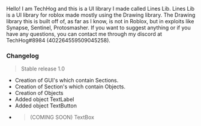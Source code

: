 Hello! I am TechHog and this is a UI library I made called Lines Lib. 
Lines Lib is a UI library for roblox made mostly using the Drawing library. The Drawing library this is built off of, as far as I know, is not in Roblox, but in exploits
like Synapse, Sentinel, Protosmasher.
If you want to suggest anything or if you have any questions, you can contact me through my discord at TechHog#8984 (402264559509045258).

### __Changelog__

> Stable release 1.0
  - Creation of GUI's which contain Sections.
  - Creation of Section's which contain Objects.
  - Creation of Objects
  - Added object TextLabel
  - Added object TextButton
  - > (COMING SOON) TextBox
